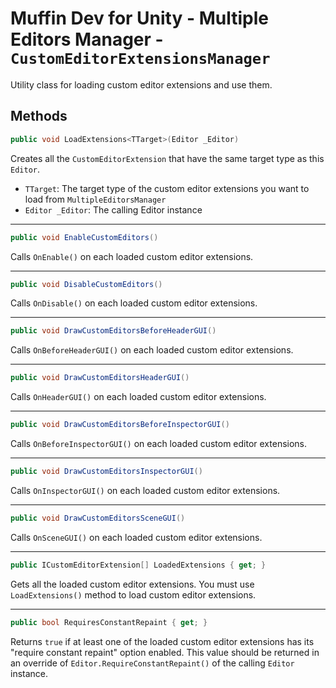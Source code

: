 # Muffin Dev for Unity - Multiple Editors Manager - `CustomEditorExtensionsManager`

Utility class for loading custom editor extensions and use them.

## Methods

```cs
public void LoadExtensions<TTarget>(Editor _Editor)
```

Creates all the `CustomEditorExtension` that have the same target type as this `Editor`.

- `TTarget`: The target type of the custom editor extensions you want to load from `MultipleEditorsManager`
- `Editor _Editor`: The calling Editor instance

---

```cs
public void EnableCustomEditors()
```

Calls `OnEnable()` on each loaded custom editor extensions.

---

```cs
public void DisableCustomEditors()
```

Calls `OnDisable()` on each loaded custom editor extensions.

---

```cs
public void DrawCustomEditorsBeforeHeaderGUI()
```

Calls `OnBeforeHeaderGUI()` on each loaded custom editor extensions.

---

```cs
public void DrawCustomEditorsHeaderGUI()
```

Calls `OnHeaderGUI()` on each loaded custom editor extensions.

---

```cs
public void DrawCustomEditorsBeforeInspectorGUI()
```

Calls `OnBeforeInspectorGUI()` on each loaded custom editor extensions.

---

```cs
public void DrawCustomEditorsInspectorGUI()
```

Calls `OnInspectorGUI()` on each loaded custom editor extensions.

---

```cs
public void DrawCustomEditorsSceneGUI()
```

Calls `OnSceneGUI()` on each loaded custom editor extensions.

---

```cs
public ICustomEditorExtension[] LoadedExtensions { get; }
```

Gets all the loaded custom editor extensions. You must use `LoadExtensions()` method to load custom editor extensions.

---

```cs
public bool RequiresConstantRepaint { get; }
```

Returns `true` if at least one of the loaded custom editor extensions has its "require constant repaint" option enabled. This value should be returned in an override of `Editor.RequireConstantRepaint()` of the calling `Editor` instance.